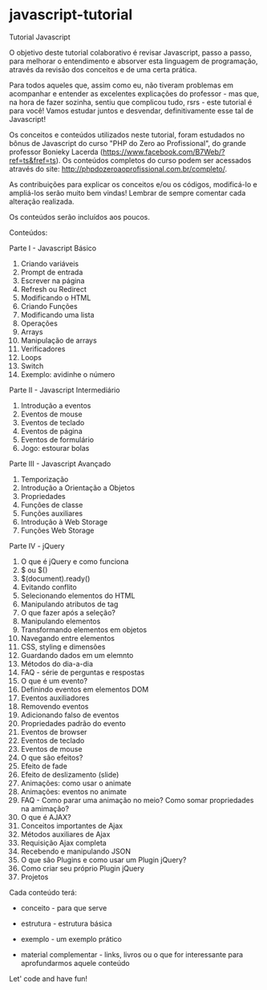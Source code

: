 # javascript-tutorial
Tutorial Javascript

O objetivo deste tutorial colaborativo é revisar Javascript, passo a passo, para melhorar o entendimento e absorver esta linguagem de programação, através da revisão dos conceitos e de uma certa prática.

Para todos aqueles que, assim como eu, não tiveram problemas em acompanhar e entender as excelentes explicações do professor - mas que, na hora de fazer sozinha, sentiu que complicou tudo, rsrs - este tutorial é para você! Vamos estudar juntos e desvendar, definitivamente esse tal de Javascript!

Os conceitos e conteúdos utilizados neste tutorial, foram estudados no bônus de Javascript do curso "PHP do Zero ao Profissional", do grande professor Bonieky Lacerda (https://www.facebook.com/B7Web/?ref=ts&fref=ts). Os conteúdos completos do curso podem ser acessados através do site: http://phpdozeroaoprofissional.com.br/completo/.

As contribuições para explicar os conceitos e/ou os códigos, modificá-lo e ampliá-los serão muito bem vindas!
Lembrar de sempre comentar cada alteração realizada.

Os conteúdos serão incluídos aos poucos.

Conteúdos:

Parte I - Javascript Básico
1. Criando variáveis
2. Prompt de entrada
3. Escrever na página
4. Refresh ou Redirect
5. Modificando o HTML
6. Criando Funções
7. Modificando uma lista
8. Operações
9. Arrays
10. Manipulação de arrays
11. Verificadores
12. Loops
13. Switch
14. Exemplo: avidinhe o número

Parte II - Javascript Intermediário
1. Introdução a eventos
2. Eventos de mouse
3. Eventos de teclado
4. Eventos de página
5. Eventos de formulário
6. Jogo: estourar bolas 

Parte III - Javascript Avançado
1. Temporização
2. Introdução a Orientação a Objetos
3. Propriedades
4. Funções de classe
5. Funções auxiliares
6. Introdução à Web Storage
7. Funções Web Storage

Parte IV - jQuery
1. O que é jQuery e como funciona
2. $ ou $()
3. $(document).ready()
4. Evitando conflito
5. Selecionando elementos do HTML
6. Manipulando atributos de tag
7. O que fazer após a seleção?
8. Manipulando elementos
9. Transformando elementos em objetos
10. Navegando entre elementos
11. CSS, styling e dimensões
12. Guardando dados em um elemnto
13. Métodos do dia-a-dia
14. FAQ - série de perguntas e respostas
15. O que é um evento?
16. Definindo eventos em elementos DOM
17. Eventos auxiliadores
18. Removendo eventos
19. Adicionando falso de eventos
20. Propriedades padrão do evento
21. Eventos de browser
22. Eventos de teclado
23. Eventos de mouse
24. O que são efeitos?
25. Efeito de fade
26. Efeito de deslizamento (slide)
27. Animações: como usar o animate
28. Animações: eventos no animate
29. FAQ - Como parar uma animação no meio? Como somar propriedades na amimação?
30. O que é AJAX?
31. Conceitos importantes de Ajax
32. Métodos auxiliares de Ajax
33. Requisição Ajax completa
34. Recebendo e manipulando JSON
35. O que são Plugins e como usar um Plugin jQuery?
36. Como criar seu próprio Plugin jQuery
37. Projetos

Cada conteúdo terá:

* conceito - para que serve

* estrutura - estrutura básica

* exemplo - um exemplo prático

* material complementar - links, livros ou o que for interessante para aprofundarmos aquele conteúdo


Let' code and have fun!
